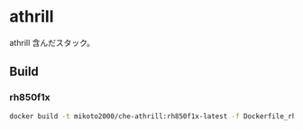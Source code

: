 # athrill

athrill 含んだスタック。

## Build

### rh850f1x

```sh
docker build -t mikoto2000/che-athrill:rh850f1x-latest -f Dockerfile_rh850f1x .
```

